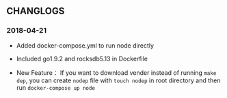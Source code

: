 ## CHANGLOGS

### 2018-04-21

* Added docker-compose.yml to run node directly

* Included go1.9.2 and rocksdb5.13 in Dockerfile

* New Feature：
  If you want to download vender instead of running `make dep`,
  you can create `nodep` file with `touch nodep` in root directory
  and then run `docker-compose up node`
